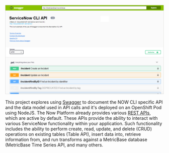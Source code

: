 ![Intro](./docs/now-cli-swagger.png)

This project explores using [Swagger](https://swagger.io) to document the NOW CLI specific API and the data model used in API calls and it's deployed on an OpenShift Pod using NodeJS. The Now Platform already provides various [REST APIs](https://docs.servicenow.com/bundle/newyork-application-development/page/build/applications/concept/api-rest.html), which are active by default. These APIs provide the 
ability to interact with various ServiceNow functionality within your application. Such functionality includes the ability to perform create, read, update, and delete (CRUD) operations on existing tables (Table API), insert data into, retrieve information from, and run transforms against a MetricBase database (MetricBase Time Series API, and many others. 